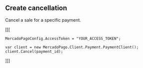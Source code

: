 ## Create cancellation

Cancel a sale for a specific payment.

[[[
```dotnet
MercadoPagoConfig.AccessToken = "YOUR_ACCESS_TOKEN";
          
var client = new MercadoPago.Client.Payment.PaymentClient();
client.Cancel(payment_id);
```
]]]